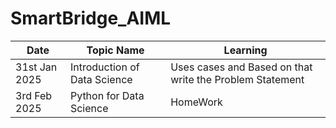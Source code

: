 # SmartBridge_AIML

| Date | Topic Name | Learning |
|-------| ----------| ---------|
|31st Jan 2025 | Introduction of Data Science | Uses cases and Based on that write the Problem Statement|
|3rd Feb 2025  |Python for Data Science       |    HomeWork                                             |
